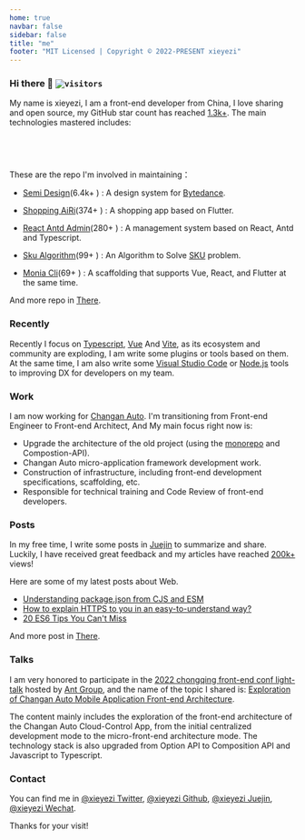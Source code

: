 ```yaml
---
home: true
navbar: false
sidebar: false
title: "me"
footer: "MIT Licensed | Copyright © 2022-PRESENT xieyezi"
---
```


<Head />
<Year />
   
### Hi there 👋 <code>![visitors](https://visitor-badge.glitch.me/badge?page_id=xieyezi.xieyezi)</code>

My name is xieyezi, I am a front-end developer from China, I love sharing and open source,
my GitHub star count has reached [1.3k+](). The main technologies mastered includes:

<code><span class="i-logos-javascript inline-block text-lg" /> </code>
<code><span class="i-logos-typescript-icon inline-block text-lg" /> </code>
<code><span class="i-logos-es6 inline-block text-lg" /> </code>
<code><span class="i-logos-vueuse inline-block text-lg" /> </code>
<code><span class="i-logos-react inline-block text-lg" /> </code>
<code><span class="i-logos-vitejs inline-block text-lg" /> </code>
<code><span class="i-logos-nodejs inline-block text-lg" /> </code>

These are the repo I'm involved in maintaining：

- [Semi Design](https://github.com/DouyinFE/semi-design.git)(6.4k+ <span class="i-carbon-star-filled inline-block text-xs" />) : A design system for [Bytedance](https://www.bytedance.com/en/).
- [Shopping AiRi](https://github.com/xieyezi/flutter-shopping-AiRi.git)(374+ <span class="i-carbon-star-filled inline-block text-xs" />) : A shopping app based on Flutter.

- [React Antd Admin](https://github.com/WinmezzZ/react-antd-admin.git)(280+ <span class="i-carbon-star-filled inline-block text-xs" />) : A management system based on React, Antd and Typescript.

- [ Sku Algorithm](https://github.com/xieyezi/sku-algorithm.git)(99+ <span class="i-carbon-star-filled inline-block text-xs" />) : An Algorithm to Solve [SKU](https://zh.wikipedia.org/wiki/%E5%AD%98%E8%B4%A7%E5%8D%95%E4%BD%8D) problem.

- [ Monia Cli](https://github.com/xieyezi/monia-cli.git)(69+ <span class="i-carbon-star-filled inline-block text-xs" />) : A scaffolding that supports Vue, React, and Flutter at the same time.

And more repo in [There](https://github.com/xieyezi).

### Recently

Recently I focus on [Typescript](https://www.typescriptlang.org/), [Vue](https://vuejs.org/) And [Vite](https://vitejs.dev/), as its ecosystem and community are exploding, I am write some plugins or tools based on them. At the same time, I am also write some [Visual Studio Code](https://marketplace.visualstudio.com/items?itemName=xieyezi.incall-package-template) or [Node.js](https://www.npmjs.com/package/genji-es) tools to improving DX for developers on my team.

### Work

I am now working for [Changan Auto](http://www.globalchangan.com/). I'm transitioning from Front-end Engineer to Front-end Architect, And My main focus right now is:

- Upgrade the architecture of the old project (using the [monorepo](https://en.wikipedia.org/wiki/Monorepo) and Compostion-API).
- Changan Auto micro-application framework development work.
- Construction of infrastructure, including front-end development specifications, scaffolding, etc.
- Responsible for technical training and Code Review of front-end developers.

### Posts

In my free time, I write some posts in [Juejin](https://juejin.cn/user/4248168660738606/posts) to summarize and share. Luckily, I have received great feedback and my articles have reached [200k+](https://juejin.cn/user/4248168660738606/posts) views!

Here are some of my latest posts about Web.

- [Understanding package.json from CJS and ESM](https://juejin.cn/post/7087083454059249701)<code><span class="i-icon-park-outline-chinese-one inline-block text-sm" /> </code>
- [How to explain HTTPS to you in an easy-to-understand way?](https://juejin.cn/post/6955767063524671524)<code><span class="i-icon-park-outline-chinese-one inline-block text-sm" /> </code>
- [20 ES6 Tips You Can't Miss](https://juejin.cn/post/7083145771461115941)<code><span class="i-icon-park-outline-chinese-one inline-block text-sm" /> </code>

And more post in [There](/article/javascript原型与原型链的深度解析.md).

### Talks

I am very honored to participate in the [2022 chongqing front-end conf light-talk](https://zhuanlan.zhihu.com/p/581717444) hosted by [Ant Group](https://www.antgroup.com/en/), and the name of the topic I shared is: [Exploration of Changan Auto Mobile Application Front-end Architecture](https://www.bilibili.com/video/BV1Nm4y1F7B9/?spm_id_from=333.999.0.0).

The content mainly includes the exploration of the front-end architecture of the Changan Auto Cloud-Control App, from the initial centralized development mode to the micro-front-end architecture mode. The technology stack is also upgraded from Option API to Composition API and Javascript to Typescript.

### Contact

You can find me in [@xieyezi Twitter](https://twitter.com/xieyezi), [@xieyezi Github](https://github.com/xieyezi), [@xieyezi Juejin](https://juejin.cn/user/4248168660738606/posts), [@xieyezi Wechat](https://s2.loli.net/2022/04/25/WaQPSAmdbnEwLVu.jpg).

Thanks for your visit!

<style>
main {
  padding-top: 1rem !important;
}
.home-content {
  margin: 0 auto !important;
  padding: 0 1.5rem 4rem !important;
  max-width: 48rem !important;
}
</style>
